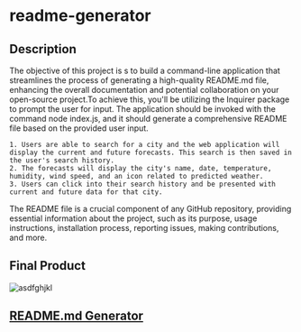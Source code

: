 # readme-generator

## Description

The objective of this project is s to build a command-line application that streamlines the process of generating a high-quality README.md file, enhancing the overall documentation and potential collaboration on your open-source project.To achieve this, you'll be utilizing the Inquirer package to prompt the user for input. The application should be invoked with the command node index.js, and it should generate a comprehensive README file based on the provided user input.

    1. Users are able to search for a city and the web application will display the current and future forecasts. This search is then saved in the user's search history.
    2. The forecasts will display the city's name, date, temperature, humidity, wind speed, and an icon related to predicted weather. 
    3. Users can click into their search history and be presented with current and future data for that city.  

 The README file is a crucial component of any GitHub repository, providing essential information about the project, such as its purpose, usage instructions, installation process, reporting issues, making contributions, and more.


## Final Product
![asdfghjkl]("images")


## [README.md Generator](https://margauxjenica.github.io/workDay-scheduler/)